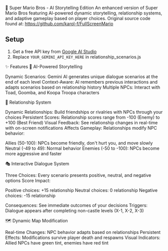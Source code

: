 🍄 Super Mario Bros - AI Storytelling Edition
An enhanced version of Super Mario Bros featuring AI-powered dynamic storytelling, relationship systems, and adaptive gameplay based on player choices.
Original source code found at: https://github.com/karol-f/FullScreenMario

## Setup
1. Get a free API key from [Google AI Studio](https://makersuite.google.com/app/apikey)
2. Replace `YOUR_GEMINI_API_KEY_HERE` in relationship_scenarios.js

✨ Features
🤖 AI-Powered Storytelling

Dynamic Scenarios: Gemini AI generates unique dialogue scenarios at the end of each level
Context-Aware: AI remembers previous interactions and adapts scenarios based on relationship history
Multiple NPCs: Interact with Toad, Goomba, and Koopa Troopa characters

💝 Relationship System

Dynamic Relationships: Build friendships or rivalries with NPCs through your choices
Persistent Scores: Relationship scores range from -100 (Enemy) to +100 (Best Friend)
Visual Feedback: See relationship changes in real-time with on-screen notifications
Affects Gameplay: Relationships modify NPC behavior:

Allies (50-100): NPCs become friendly, don't hurt you, and move slowly
Neutral (-49 to 49): Normal behavior
Enemies (-50 to -100): NPCs become more aggressive and faster

🎭 Interactive Dialogue System

Three Choices: Every scenario presents positive, neutral, and negative options
Score Impact:

Positive choices: +15 relationship
Neutral choices: 0 relationship
Negative choices: -15 relationship


Consequences: See immediate outcomes of your decisions
Triggers: Dialogue appears after completing non-castle levels (X-1, X-2, X-3)

🗺️ Dynamic Map Modification

Real-time Changes: NPC behavior adapts based on relationships
Persistent Effects: Modifications survive player death and respawns
Visual Indicators: Allied NPCs have green tint, enemies have red tint
